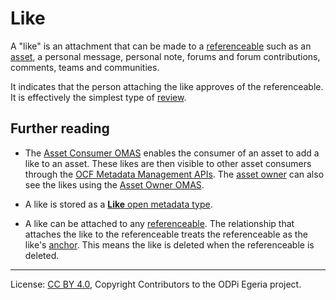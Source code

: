 <!-- SPDX-License-Identifier: CC-BY-4.0 -->
<!-- Copyright Contributors to the ODPi Egeria project. -->

# Like

A "like" is an attachment that can be made to a [referenceable](../referenceable.md)
such as an [asset](../assets), a personal message, personal note,
forums and forum contributions, comments, teams and communities.

It indicates that the person attaching the like approves of the
referenceable.   It is effectively the simplest type of [review](reviews-and-star-ratings.md).

## Further reading

* The [Asset Consumer OMAS](../../../asset-consumer) enables the consumer of an asset to
add a like to an asset.
These likes are then visible to other asset consumers through the
[OCF Metadata Management APIs](../../../../common-services/ocf-metadata-management).
The [asset owner](../user-roles/asset-owner.md) can also see the
likes using the [Asset Owner OMAS](../../../asset-owner).

* A like is stored as a
[**Like** open metadata type](../../../../../open-metadata-publication/website/open-metadata-types/0150-Feedback.md).

* A like can be attached to any [referenceable](../referenceable.md). The relationship
that attaches the like to the referenceable treats the referenceable as the like's
[anchor](../anchor.md).  This means the like is deleted when the referenceable is deleted.




----
License: [CC BY 4.0](https://creativecommons.org/licenses/by/4.0/),
Copyright Contributors to the ODPi Egeria project.